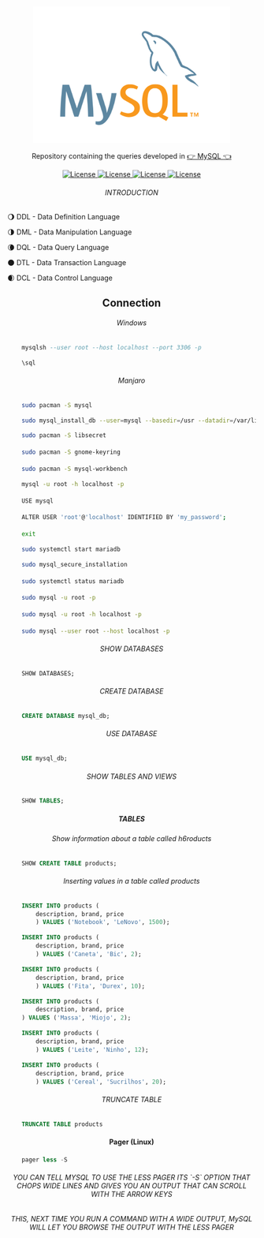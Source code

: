 <p align="center"><img src="mysql.svg" width="400"></p>

<p align="center">Repository containing the queries developed in <a href="https://www.mysql.com/">👉 MySQL 👈</a></p>

<p align="center">
    <a href="https://opensource.org/licenses/MIT">
        <img alt="License" src="https://img.shields.io/badge/License-MIT-yellow.svg">
    </a>
    <a href="#">
        <img alt="License" src="https://img.shields.io/github/languages/count/Adath/MySQL">
    </a>
    <a href="#">
        <img alt="License" src="https://img.shields.io/github/last-commit/Adath/MySQL">
    </a>
    <a href="#">
        <img alt="License" src="https://img.shields.io/github/followers/Adath?style=social">
    </a>
</p>

<h6 align="center">INTRODUCTION</h6>

<p>🌖 DDL - Data Definition Language</p>

<p>🌗 DML - Data Manipulation Language</p>

<p>🌘 DQL - Data Query Language</p>

<p>🌑 DTL - Data Transaction Language</p>

<p>🌒 DCL - Data Control Language</p>

<h2 align="center">Connection</h2>

<h6 align="center">Windows</h6>

```sql
    mysqlsh --user root --host localhost --port 3306 -p
```

```sql
    \sql
```

<h6 align="center">Manjaro</h6>

```bash
    sudo pacman -S mysql
```

```bash
    sudo mysql_install_db --user=mysql --basedir=/usr --datadir=/var/lib/mysql
```

```bash
    sudo pacman -S libsecret

    sudo pacman -S gnome-keyring

    sudo pacman -S mysql-workbench
```

```bash
    mysql -u root -h localhost -p

    USE mysql

    ALTER USER 'root'@'localhost' IDENTIFIED BY 'my_password';

    exit
```

```bash
    sudo systemctl start mariadb
```

```bash
    sudo mysql_secure_installation

    sudo systemctl status mariadb

    sudo mysql -u root -p

    sudo mysql -u root -h localhost -p

    sudo mysql --user root --host localhost -p
```

<h6 align="center">SHOW DATABASES</h6>

```sql
    SHOW DATABASES;
```

<h6 align="center">CREATE DATABASE</h6>

```sql
    CREATE DATABASE mysql_db;
```

<h6 align="center">USE DATABASE</h6>

```sql
    USE mysql_db;
```

<h6 align="center">SHOW TABLES AND VIEWS</h6>

```sql
    SHOW TABLES;
```

<h5 align="center">TABLES</h5>

<h6 align="center">Show information about a table called h6roducts</h6>

```sql
    SHOW CREATE TABLE products;
```

<h6 align="center">Inserting values in a table called products</h6>

```sql
    INSERT INTO products (
        description, brand, price
        ) VALUES ('Notebook', 'LeNovo', 1500);
```

```sql
    INSERT INTO products (
        description, brand, price
        ) VALUES ('Caneta', 'Bic', 2);
```

```sql
    INSERT INTO products (
        description, brand, price
        ) VALUES ('Fita', 'Durex', 10);
```

```sql
    INSERT INTO products (
        description, brand, price
    ) VALUES ('Massa', 'Miojo', 2);
```

```sql
    INSERT INTO products (
        description, brand, price
        ) VALUES ('Leite', 'Ninho', 12);
```

```sql
    INSERT INTO products (
        description, brand, price
        ) VALUES ('Cereal', 'Sucrilhos', 20);
```

<h6 align="center">TRUNCATE TABLE</h6>

```sql
    TRUNCATE TABLE products
```

<h4 align="center">Pager (Linux)</h4>

```sql
    pager less -S
```

<h6 align="center">YOU CAN TELL MYSQL TO USE THE LESS PAGER ITS `-S` OPTION THAT CHOPS WIDE LINES AND GIVES YOU AN OUTPUT THAT CAN SCROLL WITH THE ARROW KEYS</h6>

<h6 align="center">THIS, NEXT TIME YOU RUN A COMMAND WITH A WIDE OUTPUT, MySQL WILL LET YOU BROWSE THE OUTPUT WITH THE LESS PAGER</h6>
